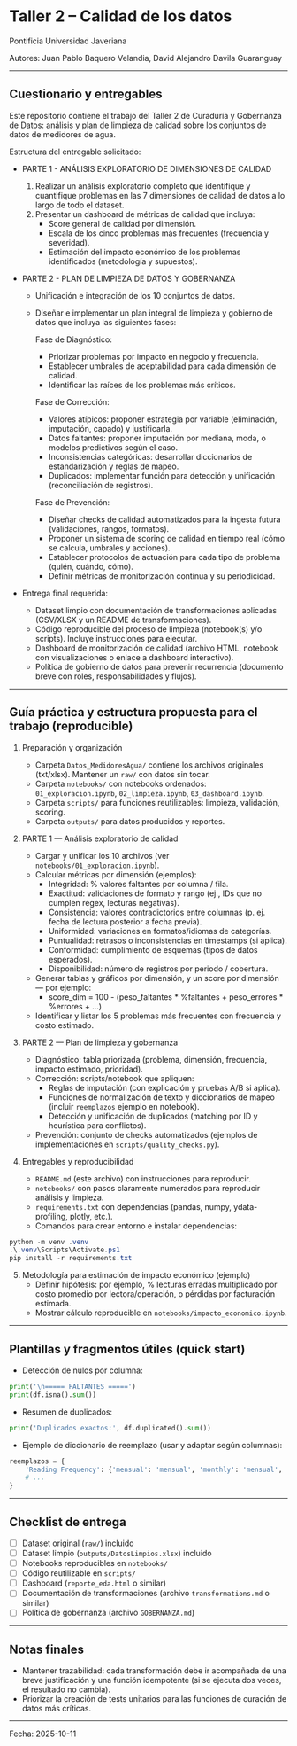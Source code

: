 # Taller 2 – Calidad de los datos

Pontificia Universidad Javeriana

Autores: Juan Pablo Baquero Velandia, David Alejandro Davila Guaranguay

---

## Cuestionario y entregables

Este repositorio contiene el trabajo del Taller 2 de Curaduría y Gobernanza de Datos: análisis y plan de limpieza de calidad sobre los conjuntos de datos de medidores de agua.

Estructura del entregable solicitado:

- PARTE 1 - ANÁLISIS EXPLORATORIO DE DIMENSIONES DE CALIDAD
  1. Realizar un análisis exploratorio completo que identifique y cuantifique problemas en las 7 dimensiones de calidad de datos a lo largo de todo el dataset.
  2. Presentar un dashboard de métricas de calidad que incluya:
     - Score general de calidad por dimensión.
     - Escala de los cinco problemas más frecuentes (frecuencia y severidad).
     - Estimación del impacto económico de los problemas identificados (metodología y supuestos).

- PARTE 2 - PLAN DE LIMPIEZA DE DATOS Y GOBERNANZA
  - Unificación e integración de los 10 conjuntos de datos.
  - Diseñar e implementar un plan integral de limpieza y gobierno de datos que incluya las siguientes fases:

    Fase de Diagnóstico:
    - Priorizar problemas por impacto en negocio y frecuencia.
    - Establecer umbrales de aceptabilidad para cada dimensión de calidad.
    - Identificar las raíces de los problemas más críticos.

    Fase de Corrección:
    - Valores atípicos: proponer estrategia por variable (eliminación, imputación, capado) y justificarla.
    - Datos faltantes: proponer imputación por mediana, moda, o modelos predictivos según el caso.
    - Inconsistencias categóricas: desarrollar diccionarios de estandarización y reglas de mapeo.
    - Duplicados: implementar función para detección y unificación (reconciliación de registros).

    Fase de Prevención:
    - Diseñar checks de calidad automatizados para la ingesta futura (validaciones, rangos, formatos).
    - Proponer un sistema de scoring de calidad en tiempo real (cómo se calcula, umbrales y acciones).
    - Establecer protocolos de actuación para cada tipo de problema (quién, cuándo, cómo).
    - Definir métricas de monitorización continua y su periodicidad.

- Entrega final requerida:
  - Dataset limpio con documentación de transformaciones aplicadas (CSV/XLSX y un README de transformaciones).
  - Código reproducible del proceso de limpieza (notebook(s) y/o scripts). Incluye instrucciones para ejecutar.
  - Dashboard de monitorización de calidad (archivo HTML, notebook con visualizaciones o enlace a dashboard interactivo).
  - Política de gobierno de datos para prevenir recurrencia (documento breve con roles, responsabilidades y flujos).

---

## Guía práctica y estructura propuesta para el trabajo (reproducible)

1. Preparación y organización
   - Carpeta `Datos_MedidoresAgua/` contiene los archivos originales (txt/xlsx). Mantener un `raw/` con datos sin tocar.
   - Carpeta `notebooks/` con notebooks ordenados: `01_exploracion.ipynb`, `02_limpieza.ipynb`, `03_dashboard.ipynb`.
   - Carpeta `scripts/` para funciones reutilizables: limpieza, validación, scoring.
   - Carpeta `outputs/` para datos producidos y reportes.

2. PARTE 1 — Análisis exploratorio de calidad
   - Cargar y unificar los 10 archivos (ver `notebooks/01_exploracion.ipynb`).
   - Calcular métricas por dimensión (ejemplos):
     - Integridad: % valores faltantes por columna / fila.
     - Exactitud: validaciones de formato y rango (ej., IDs que no cumplen regex, lecturas negativas).
     - Consistencia: valores contradictorios entre columnas (p. ej. fecha de lectura posterior a fecha previa).
     - Uniformidad: variaciones en formatos/idiomas de categorías.
     - Puntualidad: retrasos o inconsistencias en timestamps (si aplica).
     - Conformidad: cumplimiento de esquemas (tipos de datos esperados).
     - Disponibilidad: número de registros por periodo / cobertura.
   - Generar tablas y gráficos por dimensión, y un score por dimensión — por ejemplo:
     - score_dim = 100 - (peso_faltantes * %faltantes + peso_errores * %errores + ...)
   - Identificar y listar los 5 problemas más frecuentes con frecuencia y costo estimado.

3. PARTE 2 — Plan de limpieza y gobernanza
   - Diagnóstico: tabla priorizada (problema, dimensión, frecuencia, impacto estimado, prioridad).
   - Corrección: scripts/notebook que apliquen:
     - Reglas de imputación (con explicación y pruebas A/B si aplica).
     - Funciones de normalización de texto y diccionarios de mapeo (incluir `reemplazos` ejemplo en notebook).
     - Detección y unificación de duplicados (matching por ID y heurística para conflictos).
   - Prevención: conjunto de checks automatizados (ejemplos de implementaciones en `scripts/quality_checks.py`).

4. Entregables y reproducibilidad
   - `README.md` (este archivo) con instrucciones para reproducir.
   - `notebooks/` con pasos claramente numerados para reproducir análisis y limpieza.
   - `requirements.txt` con dependencias (pandas, numpy, ydata-profiling, plotly, etc.).
   - Comandos para crear entorno e instalar dependencias:

```powershell
python -m venv .venv
.\.venv\Scripts\Activate.ps1
pip install -r requirements.txt
```

5. Metodología para estimación de impacto económico (ejemplo)
   - Definir hipótesis: por ejemplo, % lecturas erradas multiplicado por costo promedio por lectora/operación, o pérdidas por facturación estimada.
   - Mostrar cálculo reproducible en `notebooks/impacto_economico.ipynb`.

---

## Plantillas y fragmentos útiles (quick start)

- Detección de nulos por columna:

```python
print('\n===== FALTANTES =====')
print(df.isna().sum())
```

- Resumen de duplicados:

```python
print('Duplicados exactos:', df.duplicated().sum())
```

- Ejemplo de diccionario de reemplazo (usar y adaptar según columnas):

```python
reemplazos = {
    'Reading Frequency': {'mensual': 'mensual', 'monthly': 'mensual', 'bimonthly': 'bimestral'},
    # ...
}
```

---

## Checklist de entrega

- [ ] Dataset original (`raw/`) incluido
- [ ] Dataset limpio (`outputs/DatosLimpios.xlsx`) incluido
- [ ] Notebooks reproducibles en `notebooks/`
- [ ] Código reutilizable en `scripts/`
- [ ] Dashboard (`reporte_eda.html` o similar)
- [ ] Documentación de transformaciones (archivo `transformations.md` o similar)
- [ ] Política de gobernanza (archivo `GOBERNANZA.md`)

---

## Notas finales

- Mantener trazabilidad: cada transformación debe ir acompañada de una breve justificación y una función idempotente (si se ejecuta dos veces, el resultado no cambia).
- Priorizar la creación de tests unitarios para las funciones de curación de datos más críticas.

---

Fecha: 2025-10-11
